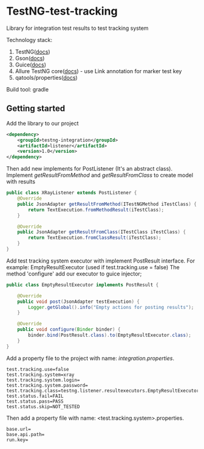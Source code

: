# TestNG-test-tracking
Library for integration test results to test tracking system

Technology stack:
1. TestNG([docs](https://testng.org/doc/documentation-main.html))
2. Gson([docs](https://sites.google.com/site/gson/gson-user-guide))
3. Guice([docs](https://github.com/google/guice/wiki/GettingStarted))
4. Allure TestNG core([docs](https://docs.qameta.io/allure/)) - use Link annotation for marker test key
5. qatools/properties([docs](https://github.com/qatools/properties))

Build tool: gradle

## Getting started
Add the library to our project
```xml
<dependency>
    <groupId>testng-integration</groupId>
    <artifactId>listener</artifactId>
    <version>1.0</version>
</dependency>
```
Then add new implements for PostListener (It's an abstract class). Implement _getResultFromMethod_ and _getResultFromClass_ to create model with results
```java
public class XRayListener extends PostListener {
    @Override
    public JsonAdapter getResultFromMethod(ITestNGMethod iTestClass) {
        return TextExecution.fromMethodResult(iTestClass);
    }

    @Override
    public JsonAdapter getResultFromClass(ITestClass iTestClass) {
        return TextExecution.fromClassResult(iTestClass);
    }
}
```
Add test tracking system executor with implement PostResult interface. For example: EmptyResultExecutor (used if test.tracking.use = false)
The method 'configure' add our executor to guice injector;
```java
public class EmptyResultExecutor implements PostResult {

    @Override
    public void post(JsonAdapter testExecution) {
        Logger.getGlobal().info("Empty actions for posting results");
    }

    @Override
    public void configure(Binder binder) {
        binder.bind(PostResult.class).to(EmptyResultExecutor.class);
    }
}
```
Add a property file to the project with name: _integration.properties_.
```properties 
test.tracking.use=false
test.tracking.system=xray
test.tracking.system.login=
test.tracking.system.password=
test.tracking.class=testng.listener.resultexecutors.EmptyResultExecutor
test.status.fail=FAIL
test.status.pass=PASS
test.status.skip=NOT_TESTED
```
Then add a property file with name: <test.tracking.system>.properties.
 ```properties 
base.url=
base.api.path=
run.key=
 ```